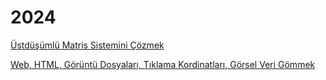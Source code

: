 # 2024

[Üstdüşümlü Matris Sistemini Çözmek](01/beam_lattice_superposition_cg_sparse.html)

[Web, HTML, Görüntü Dosyaları, Tıklama Kordinatları, Görsel Veri Gömmek](05/web_images.html)

